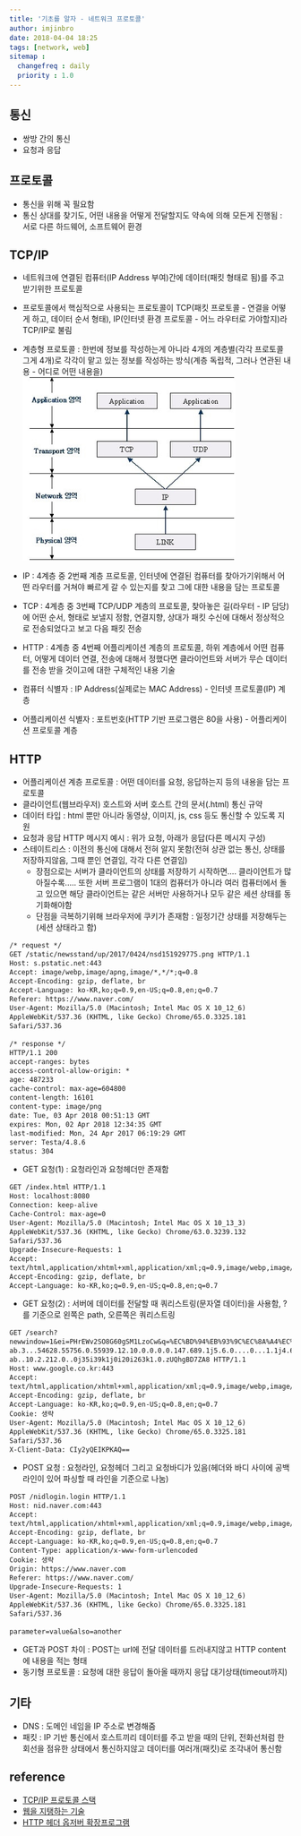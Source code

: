 ```yaml
---
title: '기초를 알자 - 네트워크 프로토콜'
author: imjinbro
date: 2018-04-04 18:25
tags: [network, web]
sitemap :
  changefreq : daily
  priority : 1.0
---  
```


## 통신
* 쌍방 간의 통신
* 요청과 응답
  
## 프로토콜
* 통신을 위해 꼭 필요함
* 통신 상대를 찾기도, 어떤 내용을 어떻게 전달할지도 약속에 의해 모든게 진행됨 : 서로 다른 하드웨어, 소프트웨어 환경
  
## TCP/IP
* 네트워크에 연결된 컴퓨터(IP Address 부여)간에 데이터(패킷 형태로 됨)를 주고 받기위한 프로토콜
* 프로토콜에서 핵심적으로 사용되는 프로토콜이 TCP(패킷 프로토콜 - 연결을 어떻게 하고, 데이터 순서 형태), IP(인터넷 환경 프로토콜 - 어느 라우터로 가야할지)라 TCP/IP로 불림
* 계층형 프로토콜 : 한번에 정보를 작성하는게 아니라 4개의 계층별(각각 프로토콜 그게 4개)로 각각이 맡고 있는 정보를 작성하는 방식(계층 독립적, 그러나 연관된 내용 - 어디로 어떤 내용을)  
![TCP/IP Stack](/files/tcp-ip-stack.jpg) 
  
* IP : 4계층 중 2번째 계층 프로토콜, 인터넷에 연결된 컴퓨터를 찾아가기위해서 어떤 라우터를 거쳐야 빠르게 갈 수 있는지를 찾고 그에 대한 내용을 담는 프로토콜
* TCP : 4계층 중 3번째 TCP/UDP 계층의 프로토콜, 찾아놓은 길(라우터 - IP 담당)에 어떤 순서, 형태로 보낼지 정함, 연결지향, 상대가 패킷 수신에 대해서 정상적으로 전송되었다고 보고 다음 패킷 전송
* HTTP : 4계층 중 4번째 어플리케이션 계층의 프로토콜, 하위 계층에서 어떤 컴퓨터, 어떻게 데이터 연결, 전송에 대해서 정했다면 클라이언트와 서버가 무슨 데이터를 전송 받을 것이고에 대한 구체적인 내용 기술
* 컴퓨터 식별자 : IP Address(실제로는 MAC Address) - 인터넷 프로토콜(IP) 계층
* 어플리케이션 식별자 : 포트번호(HTTP 기반 프로그램은 80을 사용) - 어플리케이션 프로토콜 계층
  
## HTTP
* 어플리케이션 계층 프로토콜 : 어떤 데이터를 요청, 응답하는지 등의 내용을 담는 프로토콜
* 클라이언트(웹브라우저) 호스트와 서버 호스트 간의 문서(.html) 통신 규약
* 데이터 타입 : html 뿐만 아니라 동영상, 이미지, js, css 등도 통신할 수 있도록 지원
* 요청과 응답 HTTP 메시지 예시 : 위가 요청, 아래가 응답(다른 메시지 구성)
* 스테이트리스 : 이전의 통신에 대해서 전혀 알지 못함(전혀 상관 없는 통신, 상태를 저장하지않음, 그때 뿐인 연결임, 각각 다른 연결임)
  * 장점으로는 서버가 클라이언트의 상태를 저장하기 시작하면.... 클라이언트가 많아질수록..... 또한 서버 프로그램이 1대의 컴퓨터가 아니라 여러 컴퓨터에서 돌고 있으면 해당 클라이언트는 같은 서버만 사용하거나 모두 같은 세션 상태를 동기화해야함
  * 단점을 극복하기위해 브라우저에 쿠키가 존재함 : 일정기간 상태를 저장해두는(세션 상태라고 함)

  
~~~
/* request */
GET /static/newsstand/up/2017/0424/nsd151929775.png HTTP/1.1
Host: s.pstatic.net:443
Accept: image/webp,image/apng,image/*,*/*;q=0.8
Accept-Encoding: gzip, deflate, br
Accept-Language: ko-KR,ko;q=0.9,en-US;q=0.8,en;q=0.7
Referer: https://www.naver.com/
User-Agent: Mozilla/5.0 (Macintosh; Intel Mac OS X 10_12_6) AppleWebKit/537.36 (KHTML, like Gecko) Chrome/65.0.3325.181 Safari/537.36

/* response */
HTTP/1.1 200
accept-ranges: bytes
access-control-allow-origin: *
age: 487233
cache-control: max-age=604800
content-length: 16101
content-type: image/png
date: Tue, 03 Apr 2018 00:51:13 GMT
expires: Mon, 02 Apr 2018 12:34:35 GMT
last-modified: Mon, 24 Apr 2017 06:19:29 GMT
server: Testa/4.8.6
status: 304
~~~
  
* GET 요청(1) : 요청라인과 요청헤더만 존재함
  
~~~
GET /index.html HTTP/1.1
Host: localhost:8080
Connection: keep-alive
Cache-Control: max-age=0
User-Agent: Mozilla/5.0 (Macintosh; Intel Mac OS X 10_13_3) AppleWebKit/537.36 (KHTML, like Gecko) Chrome/63.0.3239.132 Safari/537.36
Upgrade-Insecure-Requests: 1
Accept: text/html,application/xhtml+xml,application/xml;q=0.9,image/webp,image/apng,*/*;q=0.8
Accept-Encoding: gzip, deflate, br
Accept-Language: ko-KR,ko;q=0.9,en-US;q=0.8,en;q=0.7
~~~
  
* GET 요청(2) : 서버에 데이터를 전달할 때 쿼리스트링(문자열 데이터)을 사용함, ?를 기준으로 왼쪽은 path, 오른쪽은 쿼리스트링
  
~~~
GET /search?newwindow=1&ei=PHrEWv2SO8G60gSM1LzoCw&q=%EC%BD%94%EB%93%9C%EC%8A%A4%EC%BF%BC%EB%93%9C&oq=%EC%BD%94%EB%93%9C%EC%8A%A4%EC%BF%BC%EB%93%9C&gs_l=psy-ab.3...54628.55756.0.55939.12.10.0.0.0.0.147.689.1j5.6.0....0...1.1j4.64.psy-ab..10.2.212.0..0j35i39k1j0i20i263k1.0.zUQhgBD7ZA8 HTTP/1.1
Host: www.google.co.kr:443
Accept: text/html,application/xhtml+xml,application/xml;q=0.9,image/webp,image/apng,*/*;q=0.8
Accept-Encoding: gzip, deflate, br
Accept-Language: ko-KR,ko;q=0.9,en-US;q=0.8,en;q=0.7
Cookie: 생략
User-Agent: Mozilla/5.0 (Macintosh; Intel Mac OS X 10_12_6) AppleWebKit/537.36 (KHTML, like Gecko) Chrome/65.0.3325.181 Safari/537.36
X-Client-Data: CIy2yQEIKPKAQ==
~~~
  
* POST 요청 : 요청라인, 요청헤더 그리고 요청바디가 있음(헤더와 바디 사이에 공백라인이 있어 파싱할 때 라인을 기준으로 나눔)
  
~~~
POST /nidlogin.login HTTP/1.1
Host: nid.naver.com:443
Accept: text/html,application/xhtml+xml,application/xml;q=0.9,image/webp,image/apng,*/*;q=0.8
Accept-Encoding: gzip, deflate, br
Accept-Language: ko-KR,ko;q=0.9,en-US;q=0.8,en;q=0.7
Content-Type: application/x-www-form-urlencoded
Cookie: 생략
Origin: https://www.naver.com
Referer: https://www.naver.com/
Upgrade-Insecure-Requests: 1
User-Agent: Mozilla/5.0 (Macintosh; Intel Mac OS X 10_12_6) AppleWebKit/537.36 (KHTML, like Gecko) Chrome/65.0.3325.181 Safari/537.36

parameter=value&also=another
~~~
* GET과 POST 차이 : POST는 url에 전달 데이터를 드러내지않고 HTTP content에 내용을 적는 형태
* 동기형 프로토콜 : 요청에 대한 응답이 돌아올 때까지 응답 대기상태(timeout까지)
  
## 기타 
* DNS : 도메인 네임을 IP 주소로 변경해줌
* 패킷 : IP 기반 통신에서 호스트끼리 데이터를 주고 받을 때의 단위, 전화선처럼 한 회선을 점유한 상태에서 통신하지않고 데이터를 여러개(패킷)로 조각내어 통신함
  
## reference
* [TCP/IP 프로토콜 스택](https://www.youtube.com/watch?v=S55YV8fWbpU)
* [웹을 지탱하는 기술](http://www.yes24.com/24/goods/5170353)
* [HTTP 헤더 옵저버 확장프로그램](https://chrome.google.com/webstore/search/http?hl=ko&_category=extensions)

